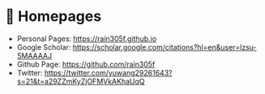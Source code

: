# 📎 Homepages
- Personal Pages: https://rain305f.github.io
- Google Scholar: https://scholar.google.com/citations?hl=en&user=lzsu-5MAAAAJ
- Github Page: https://github.com/rain305f 
- Twitter: https://twitter.com/yuwang29261643?s=21&t=a29ZZmKyZjOFMVkAKhaUqQ
